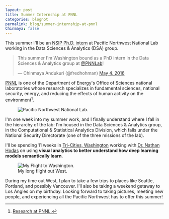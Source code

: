 ```yaml
---
layout: post
title: Summer Internship at PNNL
categories: blognot
permalink: blog/summer-internship-at-pnnl
Chinmaya: false
---
```


This summer I'll be an [NSIP Ph.D. intern][nsip] at Pacific Northwest National Lab working in the Data Sciences & Analytics (DSA) group. 

<!--more-->

<blockquote class="twitter-tweet tw-align-center" data-lang="en"><p lang="en" dir="ltr">This summer I&#39;m Washington bound as a PhD intern in the Data Sciences &amp; Analytics group at <a href="https://twitter.com/PNNLab">@PNNLab</a>!</p>&mdash; Chinmaya Andukuri (@fredhohman) <a href="https://twitter.com/fredhohman/status/727940899012026369">May 4, 2016</a></blockquote> <script async src="//platform.twitter.com/widgets.js" charset="utf-8"></script>

[PNNL][pnnl] is one of the Department of Energy's Office of Sciences national laboratories whose research specializes in fundamental sciences, national security, energy, and reducing the effects of human activity on the environment[^fn-pnnl-research].

<figure>
  <img src="/images/blog/pnnl.jpg" alt="Pacific Northwest National Lab.">
</figure>

I'm one week into my summer work, and I finally understand where I fall in the hierarchy of the lab: I'm housed in the Data Sciences & Analytics group, in the Computational & Statistical Analytics Division, which falls under the National Security Directorate (one of the three missions of the lab).

I'll be spending 11 weeks in [Tri-Cities, Washington][tri-cities] working with [Dr. Nathan Hodas][nathan] on using **visual analytics to better understand how deep learning models semantically learn**.

<figure>
  <img src="/images/blog/wa-map.png" alt="My Flight to Washington.">
  <figcaption>My long flight out West.</figcaption>
</figure>

During my time out West, I plan to take a few trips to places like Seattle, Portland, and possibly Vancouver. I'll also be taking a weekend getaway to Los Angles on my birthday. Looking forward to taking pictures, meeting new people, and experiencing all the Pacific Northwest has to offer this summer!

[^fn-pnnl-research]: <a href="http://www.pnnl.gov/research/">Research at PNNL.</a>

[nsip]: http://science-ed.pnnl.gov/default.aspx?topic=National_Security_Internship_Program_(NSIP) "National Security Internship Program."
[pnnl]: http://www.pnnl.gov "Pacific Northwest National Lab."
[tri-cities]: https://en.wikipedia.org/wiki/Tri-Cities,_Washington "Tri-Cities, Washington."
[nathan]: https://signatures.pnnl.gov/bios/nathan-hodas "Nathan Hodas."

